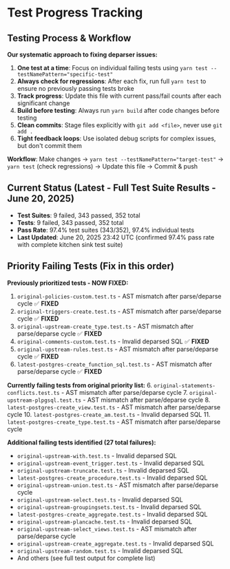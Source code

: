 # Test Progress Tracking

## Testing Process & Workflow
**Our systematic approach to fixing deparser issues:**

1. **One test at a time**: Focus on individual failing tests using `yarn test --testNamePattern="specific-test"`
2. **Always check for regressions**: After each fix, run full `yarn test` to ensure no previously passing tests broke
3. **Track progress**: Update this file with current pass/fail counts after each significant change
4. **Build before testing**: Always run `yarn build` after code changes before testing
5. **Clean commits**: Stage files explicitly with `git add <file>`, never use `git add .`
6. **Tight feedback loops**: Use isolated debug scripts for complex issues, but don't commit them

**Workflow**: Make changes → `yarn test --testNamePattern="target-test"` → `yarn test` (check regressions) → Update this file → Commit & push

## Current Status (Latest - Full Test Suite Results - June 20, 2025)
- **Test Suites**: 9 failed, 343 passed, 352 total
- **Tests**: 9 failed, 343 passed, 352 total
- **Pass Rate**: 97.4% test suites (343/352), 97.4% individual tests
- **Last Updated**: June 20, 2025 23:42 UTC (confirmed 97.4% pass rate with complete kitchen sink test suite)

## Priority Failing Tests (Fix in this order)
**Previously prioritized tests - NOW FIXED:**
1. `original-policies-custom.test.ts` - AST mismatch after parse/deparse cycle ✅ **FIXED**
2. `original-triggers-create.test.ts` - AST mismatch after parse/deparse cycle ✅ **FIXED**
3. `original-upstream-create_type.test.ts` - AST mismatch after parse/deparse cycle ✅ **FIXED**
4. `original-comments-custom.test.ts` - Invalid deparsed SQL ✅ **FIXED**
5. `original-upstream-rules.test.ts` - AST mismatch after parse/deparse cycle ✅ **FIXED**
9. `latest-postgres-create_function_sql.test.ts` - AST mismatch after parse/deparse cycle ✅ **FIXED**

**Currently failing tests from original priority list:**
6. `original-statements-conflicts.test.ts` - AST mismatch after parse/deparse cycle
7. `original-upstream-plpgsql.test.ts` - AST mismatch after parse/deparse cycle
8. `latest-postgres-create_view.test.ts` - AST mismatch after parse/deparse cycle
10. `latest-postgres-create_am.test.ts` - Invalid deparsed SQL
11. `latest-postgres-create_type.test.ts` - AST mismatch after parse/deparse cycle

**Additional failing tests identified (27 total failures):**
- `original-upstream-with.test.ts` - Invalid deparsed SQL
- `original-upstream-event_trigger.test.ts` - Invalid deparsed SQL
- `original-upstream-truncate.test.ts` - Invalid deparsed SQL
- `latest-postgres-create_procedure.test.ts` - Invalid deparsed SQL
- `original-upstream-union.test.ts` - AST mismatch after parse/deparse cycle
- `original-upstream-select.test.ts` - Invalid deparsed SQL
- `original-upstream-groupingsets.test.ts` - Invalid deparsed SQL
- `latest-postgres-create_aggregate.test.ts` - Invalid deparsed SQL
- `original-upstream-plancache.test.ts` - Invalid deparsed SQL
- `original-upstream-select_views.test.ts` - AST mismatch after parse/deparse cycle
- `original-upstream-create_aggregate.test.ts` - Invalid deparsed SQL
- `original-upstream-random.test.ts` - Invalid deparsed SQL
- And others (see full test output for complete list)
